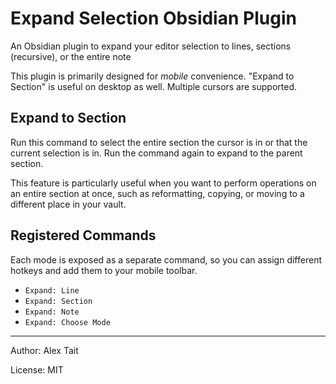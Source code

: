 # Expand Selection Obsidian Plugin

An Obsidian plugin to expand your editor selection to lines, sections (recursive), or the entire note

This plugin is primarily designed for *mobile* convenience. "Expand to Section" is useful on desktop as well. Multiple cursors are supported.

## Expand to Section
Run this command to select the entire section the cursor is in or that the current selection is in. Run the command again to expand to the parent section.

This feature is particularly useful when you want to perform operations on an entire section at once, such as reformatting, copying, or moving to a different place in your vault.

## Registered Commands

Each mode is exposed as a separate command, so you can assign different hotkeys and add them to your mobile toolbar.

- `Expand: Line`
- `Expand: Section`
- `Expand: Note`
- `Expand: Choose Mode`

---

Author: Alex Tait

License: MIT
